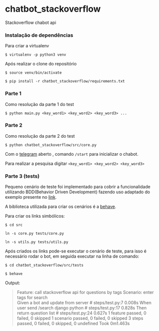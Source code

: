 # chatbot_stackoverflow
Stackoverflow chabot api

### Instalação de dependências

Para criar a virtualenv

`$ virtualenv -p python3 venv`

Após realizar o clone do repositório

`$ source venv/bin/activate`

`$ pip install -r chatbot_stackoverflow/requirements.txt`

### Parte 1

Como resolução da parte 1 do test

`$ python main.py <key_word1> <key_word2> <key_word3> ...`

### Parte 2 

Como resolução da parte 2 do test

`$ python chatbot_stackoverflow/src/core.py`

Com o [telegram](http://t.me/danrs_bot) aberto , comando `/start` para inicializar o chabot. 

Para realizar a pesquisa digitar `<key_word1> <key_word2> <key_word3>`


### Parte 3 (tests)

Pequeno cenário de teste foi implementado para cobrir a funcionalidade utilizando BDD(Behavior Driven Development) fazendo uso adaptado do exemplo presente no [link](https://github.com/mmdaz/feature_testing_chat_bots).

A biblioteca utilizada para criar os cenários é a [behave](https://behave.readthedocs.io/en/latest/tutorial.html). 

Para criar os links simbólicos:

`$ cd src`

`ln -s core.py tests/core.py`

`ln -s utils.py tests/utils.py`

Após criados os links pode-se executar o cenário de teste, para isso é necessário rodar o bot, em seguida executar na linha de comando:

`$ cd chatbot_stackoverflow/src/tests`

`$ behave`


Output:

> Feature: call stackoverflow api for questions  by tags 
  Scenario: enter tags for search        
    Given a bot and update from server   # steps/test.py:7 0.008s
    When user send /search django python # steps/test.py:17 0.828s
    Then return question list            # steps/test.py:24 0.627s
1 feature passed, 0 failed, 0 skipped
1 scenario passed, 0 failed, 0 skipped
3 steps passed, 0 failed, 0 skipped, 0 undefined
Took 0m1.463s



